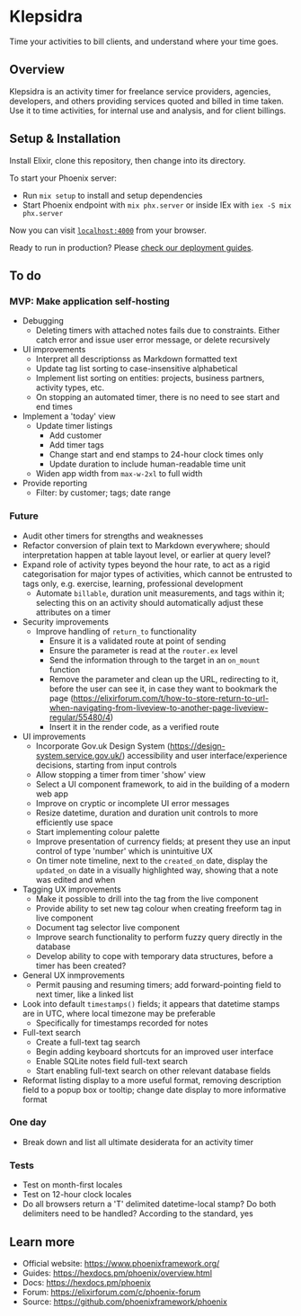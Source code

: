 # Klepsidra

Time your activities to bill clients, and understand where your time goes.

## Overview

Klepsidra is an activity timer for freelance service providers, agencies, developers, and others
providing services quoted and billed in time taken. Use it to time activities, for internal
use and analysis, and for client billings.

## Setup & Installation

Install Elixir, clone this repository, then change into its directory.

To start your Phoenix server:

* Run `mix setup` to install and setup dependencies
* Start Phoenix endpoint with `mix phx.server` or inside IEx with `iex -S mix phx.server`

Now you can visit [`localhost:4000`](http://localhost:4000) from your browser.

Ready to run in production? Please [check our deployment guides](https://hexdocs.pm/phoenix/deployment.html).

## To do

### MVP: Make application self-hosting

* Debugging
  * Deleting timers with attached notes fails due to constraints. Either catch error and issue user error message, or delete recursively
* UI improvements
  * Interpret all descriptionss as Markdown formatted text
  * Update tag list sorting to case-insensitive alphabetical
  * Implement list sorting on entities: projects, business partners, activity types, etc.
  * On stopping an automated timer, there is no need to see start and end times
* Implement a 'today' view
  * Update timer listings
    * Add customer
    * Add timer tags
    * Change start and end stamps to 24-hour clock times only
    * Update duration to include human-readable time unit
  * Widen app width from `max-w-2xl` to full width
* Provide reporting
  * Filter: by customer; tags; date range

### Future

* Audit other timers for strengths and weaknesses
* Refactor conversion of plain text to Markdown everywhere; should interpretation happen at table layout level, or earlier at query level?
* Expand role of activity types beyond the hour rate, to act as a rigid categorisation for major types of activities, which cannot be entrusted to tags only, e.g. exercise, learning, professional development
  * Automate `billable`, duration unit measurements, and tags within it; selecting this on an activity should automatically adjust these attributes on a timer
* Security improvements
  * Improve handling of `return_to` functionality
    * Ensure it is a validated route at point of sending
    * Ensure the parameter is read at the `router.ex` level
    * Send the information through to the target in an `on_mount` function
    * Remove the parameter and clean up the URL, redirecting to it, before the user can see it, in case they want to bookmark the page (https://elixirforum.com/t/how-to-store-return-to-url-when-navigating-from-liveview-to-another-page-liveview-regular/55480/4)
    * Insert it in the render code, as a verified route
* UI improvements
  * Incorporate Gov.uk Design System (https://design-system.service.gov.uk/) accessibility and user interface/experience decisions, starting from input controls
  * Allow stopping a timer from timer 'show' view
  * Select a UI component framework, to aid in the building of a modern web app
  * Improve on cryptic or incomplete UI error messages
  * Resize datetime, duration and duration unit controls to more efficiently use space
  * Start implementing colour palette
  * Improve presentation of currency fields; at present they use an input control of type 'number' which is unintuitive UX
  * On timer note timeline, next to the `created_on` date, display the `updated_on` date in a visually highlighted way, showing that a note was edited and when
* Tagging UX improvements
  * Make it possible to drill into the tag from the live component
  * Provide ability to set new tag colour when creating freeform tag in live component
  * Document tag selector live component
  * Improve search functionality to perform fuzzy query directly in the database
  * Develop ability to cope with temporary data structures, before a timer has been created?
* General UX inmprovements
  * Permit pausing and resuming timers; add forward-pointing field to next timer, like a linked list
* Look into default `timestamps()` fields; it appears that datetime stamps are in UTC, where local timezone may be preferable
  * Specifically for timestamps recorded for notes
* Full-text search
  * Create a full-text tag search
  * Begin adding keyboard shortcuts for an improved user interface
  * Enable SQLite notes field full-text search
  * Start enabling full-text search on other relevant database fields
* Reformat listing display to a more useful format, removing description field to a popup box or tooltip; change date display to more informative format

### One day

* Break down and list all ultimate desiderata for an activity timer

### Tests

* Test on month-first locales
* Test on 12-hour clock locales
* Do all browsers return a 'T' delimited datetime-local stamp? Do both delimiters need to be handled? According to the standard, yes

## Learn more

* Official website: https://www.phoenixframework.org/
* Guides: https://hexdocs.pm/phoenix/overview.html
* Docs: https://hexdocs.pm/phoenix
* Forum: https://elixirforum.com/c/phoenix-forum
* Source: https://github.com/phoenixframework/phoenix
